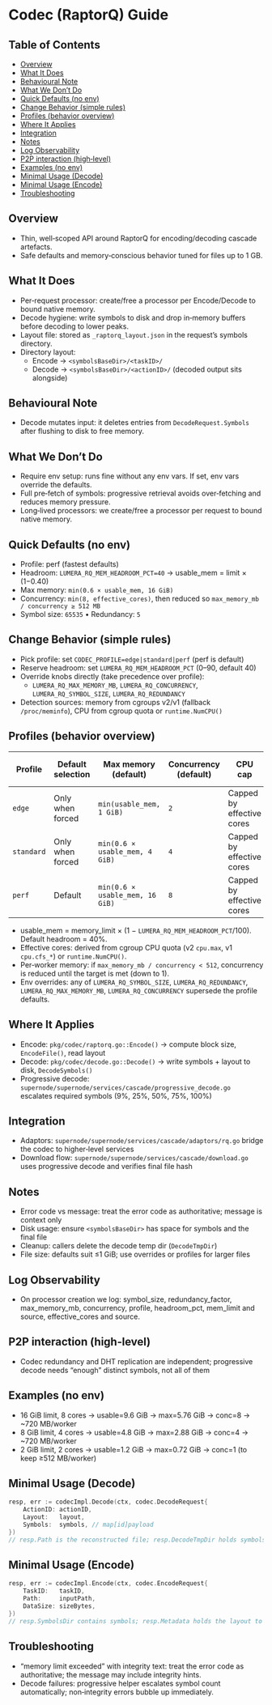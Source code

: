 # Codec (RaptorQ) Guide

## Table of Contents
- [Overview](#overview)
- [What It Does](#what-it-does)
- [Behavioural Note](#behavioural-note)
- [What We Don’t Do](#what-we-dont-do)
- [Quick Defaults (no env)](#quick-defaults-no-env)
- [Change Behavior (simple rules)](#change-behavior-simple-rules)
- [Profiles (behavior overview)](#profiles-behavior-overview)
- [Where It Applies](#where-it-applies)
- [Integration](#integration)
- [Notes](#notes)
- [Log Observability](#log-observability)
- [P2P interaction (high‑level)](#p2p-interaction-highlevel)
- [Examples (no env)](#examples-no-env)
- [Minimal Usage (Decode)](#minimal-usage-decode)
- [Minimal Usage (Encode)](#minimal-usage-encode)
- [Troubleshooting](#troubleshooting)

## Overview
- Thin, well‑scoped API around RaptorQ for encoding/decoding cascade artefacts.
- Safe defaults and memory‑conscious behavior tuned for files up to 1 GB.

## What It Does
- Per‑request processor: create/free a processor per Encode/Decode to bound native memory.
- Decode hygiene: write symbols to disk and drop in‑memory buffers before decoding to lower peaks.
- Layout file: stored as `_raptorq_layout.json` in the request’s symbols directory.
- Directory layout:
  - Encode → `<symbolsBaseDir>/<taskID>/`
  - Decode → `<symbolsBaseDir>/<actionID>/` (decoded output sits alongside)

## Behavioural Note
- Decode mutates input: it deletes entries from `DecodeRequest.Symbols` after flushing to disk to free memory.

## What We Don’t Do
- Require env setup: runs fine without any env vars. If set, env vars override the defaults.
- Full pre‑fetch of symbols: progressive retrieval avoids over‑fetching and reduces memory pressure.
- Long‑lived processors: we create/free a processor per request to bound native memory.

## Quick Defaults (no env)
- Profile: perf (fastest defaults)
- Headroom: `LUMERA_RQ_MEM_HEADROOM_PCT=40` → usable_mem = limit × (1−0.40)
- Max memory: `min(0.6 × usable_mem, 16 GiB)`
- Concurrency: `min(8, effective_cores)`, then reduced so `max_memory_mb / concurrency ≥ 512 MB`
- Symbol size: `65535`  •  Redundancy: `5`

## Change Behavior (simple rules)
- Pick profile: set `CODEC_PROFILE=edge|standard|perf` (perf is default)
- Reserve headroom: set `LUMERA_RQ_MEM_HEADROOM_PCT` (0–90, default 40)
- Override knobs directly (take precedence over profile):
  - `LUMERA_RQ_MAX_MEMORY_MB`, `LUMERA_RQ_CONCURRENCY`, `LUMERA_RQ_SYMBOL_SIZE`, `LUMERA_RQ_REDUNDANCY`
- Detection sources: memory from cgroups v2/v1 (fallback `/proc/meminfo`), CPU from cgroup quota or `runtime.NumCPU()`

## Profiles (behavior overview)

| Profile   | Default selection | Max memory (default)                           | Concurrency (default)                | CPU cap                       | Min per‑worker MB | Symbol size | Redundancy | Env overrides                         |
|-----------|-------------------|-----------------------------------------------|--------------------------------------|-------------------------------|-------------------|-------------|------------|----------------------------------------|
| `edge`    | Only when forced  | `min(usable_mem, 1 GiB)`                      | `2`                                  | Capped by effective cores     | `≥ 512`           | 65535       | 5          | `LUMERA_RQ_*`, `CODEC_PROFILE=edge`    |
| `standard`| Only when forced  | `min(0.6 × usable_mem, 4 GiB)`                | `4`                                  | Capped by effective cores     | `≥ 512`           | 65535       | 5          | `LUMERA_RQ_*`, `CODEC_PROFILE=standard`|
| `perf`    | Default           | `min(0.6 × usable_mem, 16 GiB)`               | `8`                                  | Capped by effective cores     | `≥ 512`           | 65535       | 5          | `LUMERA_RQ_*`, `CODEC_PROFILE=perf`   |

- usable_mem = memory_limit × (1 − `LUMERA_RQ_MEM_HEADROOM_PCT`/100). Default headroom = 40%.
- Effective cores: derived from cgroup CPU quota (v2 `cpu.max`, v1 `cpu.cfs_*`) or `runtime.NumCPU()`.
- Per‑worker memory: if `max_memory_mb / concurrency < 512`, concurrency is reduced until the target is met (down to 1).
- Env overrides: any of `LUMERA_RQ_SYMBOL_SIZE`, `LUMERA_RQ_REDUNDANCY`, `LUMERA_RQ_MAX_MEMORY_MB`, `LUMERA_RQ_CONCURRENCY` supersede the profile defaults.

## Where It Applies
- Encode: `pkg/codec/raptorq.go::Encode()` → compute block size, `EncodeFile()`, read layout
- Decode: `pkg/codec/decode.go::Decode()` → write symbols + layout to disk, `DecodeSymbols()`
- Progressive decode: `supernode/supernode/services/cascade/progressive_decode.go` escalates required symbols (9%, 25%, 50%, 75%, 100%)

## Integration
- Adaptors: `supernode/supernode/services/cascade/adaptors/rq.go` bridge the codec to higher‑level services
- Download flow: `supernode/supernode/services/cascade/download.go` uses progressive decode and verifies final file hash

## Notes
- Error code vs message: treat the error code as authoritative; message is context only
- Disk usage: ensure `<symbolsBaseDir>` has space for symbols and the final file
- Cleanup: callers delete the decode temp dir (`DecodeTmpDir`)
- File size: defaults suit ≤1 GiB; use overrides or profiles for larger files

## Log Observability
- On processor creation we log: symbol_size, redundancy_factor, max_memory_mb, concurrency, profile, headroom_pct, mem_limit and source, effective_cores and source.

## P2P interaction (high‑level)
- Codec redundancy and DHT replication are independent; progressive decode needs “enough” distinct symbols, not all of them

## Examples (no env)
- 16 GiB limit, 8 cores → usable=9.6 GiB → max=5.76 GiB → conc=8 → ~720 MB/worker
- 8 GiB limit, 4 cores → usable=4.8 GiB → max=2.88 GiB → conc=4 → ~720 MB/worker
- 2 GiB limit, 2 cores → usable=1.2 GiB → max=0.72 GiB → conc=1 (to keep ≥512 MB/worker)

## Minimal Usage (Decode)
```go
resp, err := codecImpl.Decode(ctx, codec.DecodeRequest{
    ActionID: actionID,
    Layout:   layout,
    Symbols:  symbols, // map[id]payload
})
// resp.Path is the reconstructed file; resp.DecodeTmpDir holds symbols + layout
```

## Minimal Usage (Encode)
```go
resp, err := codecImpl.Encode(ctx, codec.EncodeRequest{
    TaskID:   taskID,
    Path:     inputPath,
    DataSize: sizeBytes,
})
// resp.SymbolsDir contains symbols; resp.Metadata holds the layout to publish
```

## Troubleshooting
- “memory limit exceeded” with integrity text: treat the error code as authoritative; the message may include integrity hints.
- Decode failures: progressive helper escalates symbol count automatically; non‑integrity errors bubble up immediately.
